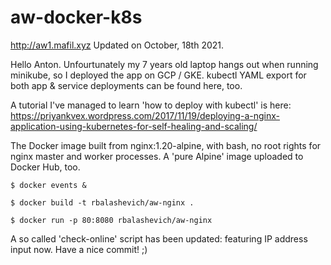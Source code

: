 # aw-docker-k8s
http://aw1.mafil.xyz Updated on October, 18th 2021.

Hello Anton. Unfourtunately my 7 years old laptop hangs out when running minikube, so I deployed the app on GCP / GKE. kubectl YAML export for both app & service deployments can be found here, too.

A tutorial I've managed to learn 'how to deploy with kubectl' is here:
https://priyankvex.wordpress.com/2017/11/19/deploying-a-nginx-application-using-kubernetes-for-self-healing-and-scaling/

The Docker image built from nginx:1.20-alpine, with bash, no root rights for nginx master and worker processes. A 'pure Alpine' image uploaded to Docker Hub, too.

```$ docker events &```

```$ docker build -t rbalashevich/aw-nginx . ```

```$ docker run -p 80:8080 rbalashevich/aw-nginx ```

A so called 'check-online' script has been updated: featuring IP address input now.
Have a nice commit! ;)


